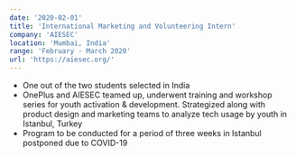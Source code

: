 ```yaml
---
date: '2020-02-01'
title: 'International Marketing and Volunteering Intern'
company: 'AIESEC'
location: 'Mumbai, India'
range: 'February - March 2020'
url: 'https://aiesec.org/'
---
```


- One out of the two students selected in India
- OnePlus and AIESEC teamed up, underwent training and workshop series for youth activation & development. Strategized along with product design and marketing teams to analyze tech usage by youth in Istanbul, Turkey
- Program to be conducted for a period of three weeks in Istanbul postponed due to COVID-19

